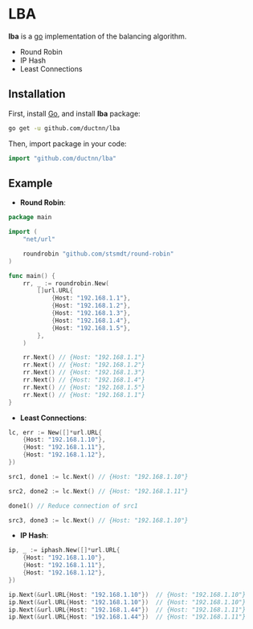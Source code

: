 # LBA

**lba** is a [go](https://go.dev/) implementation of the balancing algorithm.
- Round Robin
- IP Hash
- Least Connections

## Installation

First, install [Go](https://go.dev/doc/install), and install **lba** package:

```sh
go get -u github.com/ductnn/lba
```

Then, import package in your code:

```go
import "github.com/ductnn/lba"
```

## Example

- **Round Robin**:

```go
package main

import (
	"net/url"

	roundrobin "github.com/stsmdt/round-robin"
)

func main() {
	rr, _ := roundrobin.New(
		[]url.URL{
			{Host: "192.168.1.1"},
			{Host: "192.168.1.2"},
			{Host: "192.168.1.3"},
			{Host: "192.168.1.4"},
			{Host: "192.168.1.5"},
		},
	)

	rr.Next() // {Host: "192.168.1.1"}
	rr.Next() // {Host: "192.168.1.2"}
	rr.Next() // {Host: "192.168.1.3"}
	rr.Next() // {Host: "192.168.1.4"}
	rr.Next() // {Host: "192.168.1.5"}
	rr.Next() // {Host: "192.168.1.1"}
}
```

- **Least Connections**:

```go
lc, err := New([]*url.URL{
    {Host: "192.168.1.10"},
    {Host: "192.168.1.11"},
    {Host: "192.168.1.12"},
})

src1, done1 := lc.Next() // {Host: "192.168.1.10"}

src2, done2 := lc.Next() // {Host: "192.168.1.11"}

done1() // Reduce connection of src1

src3, done3 := lc.Next() // {Host: "192.168.1.10"}
```

- **IP Hash**:

```go
ip, _ := iphash.New([]*url.URL{
    {Host: "192.168.1.10"},
    {Host: "192.168.1.11"},
    {Host: "192.168.1.12"},
})

ip.Next(&url.URL{Host: "192.168.1.10"})  // {Host: "192.168.1.10"}
ip.Next(&url.URL{Host: "192.168.1.10"})  // {Host: "192.168.1.10"}
ip.Next(&url.URL{Host: "192.168.1.44"})  // {Host: "192.168.1.11"}
ip.Next(&url.URL{Host: "192.168.1.44"})  // {Host: "192.168.1.11"}
```
